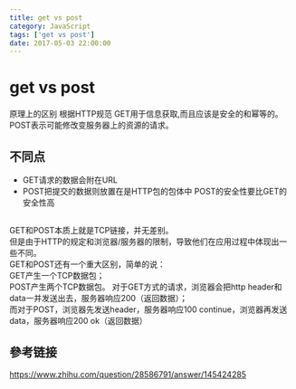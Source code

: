 ```yaml
---
title: get vs post 
category: JavaScript
tags: ['get vs post']
date: 2017-05-03 22:00:00
---
```

# get vs post 
原理上的区别 根据HTTP规范 GET用于信息获取,而且应该是安全的和幂等的。
POST表示可能修改变服务器上的资源的请求。

## 不同点
- GET请求的数据会附在URL
- POST把提交的数据则放置在是HTTP包的包体中 POST的安全性要比GET的安全性高

## 
GET和POST本质上就是TCP链接，并无差别。  
但是由于HTTP的规定和浏览器/服务器的限制，导致他们在应用过程中体现出一些不同。   
GET和POST还有一个重大区别，简单的说：  
GET产生一个TCP数据包；  
POST产生两个TCP数据包。
对于GET方式的请求，浏览器会把http header和data一并发送出去，服务器响应200（返回数据）；   
而对于POST，浏览器先发送header，服务器响应100 continue，浏览器再发送data，服务器响应200 ok（返回数据）


## 參考链接
https://www.zhihu.com/question/28586791/answer/145424285

